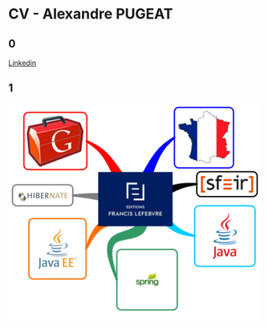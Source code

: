 # CV - Alexandre PUGEAT

## 0

[Linkedin](http://fr.linkedin.com/in/apugeat/en)

## 1
![editions-francis-lefebvre](https://github.com/apugeat/cv-alexandre-pugeat/blob/master/editions-francis-lefebvre-mindmap.png)
